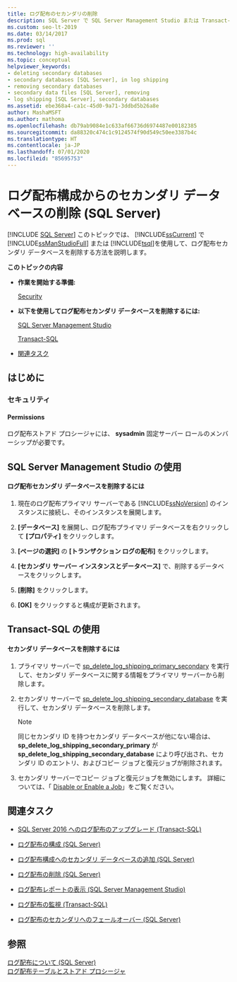 ```yaml
---
title: ログ配布のセカンダリの削除
description: SQL Server で SQL Server Management Studio または Transact-SQL を使用して、ログ配布セカンダリ パートナーを削除する方法について説明します。
ms.custom: seo-lt-2019
ms.date: 03/14/2017
ms.prod: sql
ms.reviewer: ''
ms.technology: high-availability
ms.topic: conceptual
helpviewer_keywords:
- deleting secondary databases
- secondary databases [SQL Server], in log shipping
- removing secondary databases
- secondary data files [SQL Server], removing
- log shipping [SQL Server], secondary databases
ms.assetid: ebe368a4-ca1c-45d0-9a71-3ddbd5b26a8e
author: MashaMSFT
ms.author: mathoma
ms.openlocfilehash: db79ab9084e1c633af66736d6974487e00182385
ms.sourcegitcommit: da88320c474c1c9124574f90d549c50ee3387b4c
ms.translationtype: HT
ms.contentlocale: ja-JP
ms.lasthandoff: 07/01/2020
ms.locfileid: "85695753"
---
```

# <a name="remove-a-secondary-database-from-a-log-shipping-configuration-sql-server"></a>ログ配布構成からのセカンダリ データベースの削除 (SQL Server)
 [!INCLUDE [SQL Server](../../includes/applies-to-version/sqlserver.md)]
  このトピックでは、 [!INCLUDE[ssCurrent](../../includes/sscurrent-md.md)] で [!INCLUDE[ssManStudioFull](../../includes/ssmanstudiofull-md.md)] または [!INCLUDE[tsql](../../includes/tsql-md.md)]を使用して、ログ配布セカンダリ データベースを削除する方法を説明します。  
  
 **このトピックの内容**  
  
-   **作業を開始する準備:**  
  
     [Security](#Security)  
  
-   **以下を使用してログ配布セカンダリ データベースを削除するには:**  
  
     [SQL Server Management Studio](#SSMSProcedure)  
  
     [Transact-SQL](#TsqlProcedure)  
  
-   [関連タスク](#RelatedTasks)  
  
##  <a name="before-you-begin"></a><a name="BeforeYouBegin"></a> はじめに  
  
###  <a name="security"></a><a name="Security"></a> セキュリティ  
  
####  <a name="permissions"></a><a name="Permissions"></a> Permissions  
 ログ配布ストアド プロシージャには、 **sysadmin** 固定サーバー ロールのメンバーシップが必要です。  
  
##  <a name="using-sql-server-management-studio"></a><a name="SSMSProcedure"></a> SQL Server Management Studio の使用  
  
#### <a name="to-remove-a-log-shipping-secondary-database"></a>ログ配布セカンダリ データベースを削除するには  
  
1.  現在のログ配布プライマリ サーバーである [!INCLUDE[ssNoVersion](../../includes/ssnoversion-md.md)] のインスタンスに接続し、そのインスタンスを展開します。  
  
2.  **[データベース]** を展開し、ログ配布プライマリ データベースを右クリックして **[プロパティ]** をクリックします。  
  
3.  **[ページの選択]** の **[トランザクション ログの配布]** をクリックします。  
  
4.  **[セカンダリ サーバー インスタンスとデータベース]** で、削除するデータベースをクリックします。  
  
5.  **[削除]** をクリックします。  
  
6.  **[OK]** をクリックすると構成が更新されます。  
  
##  <a name="using-transact-sql"></a><a name="TsqlProcedure"></a> Transact-SQL の使用  
  
#### <a name="to-remove-a-secondary-database"></a>セカンダリ データベースを削除するには  
  
1.  プライマリ サーバーで [sp_delete_log_shipping_primary_secondary](../../relational-databases/system-stored-procedures/sp-delete-log-shipping-primary-secondary-transact-sql.md) を実行して、セカンダリ データベースに関する情報をプライマリ サーバーから削除します。  
  
2.  セカンダリ サーバーで [sp_delete_log_shipping_secondary_database](../../relational-databases/system-stored-procedures/sp-delete-log-shipping-secondary-database-transact-sql.md) を実行して、セカンダリ データベースを削除します。  
  
    > [!NOTE]  
    >  同じセカンダリ ID を持つセカンダリ データベースが他にない場合は、 **sp_delete_log_shipping_secondary_primary** が **sp_delete_log_shipping_secondary_database** により呼び出され、セカンダリ ID のエントリ、およびコピー ジョブと復元ジョブが削除されます。  
  
3.  セカンダリ サーバーでコピー ジョブと復元ジョブを無効にします。 詳細については、「 [Disable or Enable a Job](../../ssms/agent/disable-or-enable-a-job.md)」をご覧ください。  
  
##  <a name="related-tasks"></a><a name="RelatedTasks"></a> 関連タスク  
  
-   [SQL Server 2016 へのログ配布のアップグレード &#40;Transact-SQL&#41;](../../database-engine/log-shipping/upgrading-log-shipping-to-sql-server-2016-transact-sql.md)  
  
-   [ログ配布の構成 &#40;SQL Server&#41;](../../database-engine/log-shipping/configure-log-shipping-sql-server.md)  
  
-   [ログ配布構成へのセカンダリ データベースの追加 &#40;SQL Server&#41;](../../database-engine/log-shipping/add-a-secondary-database-to-a-log-shipping-configuration-sql-server.md)  
  
-   [ログ配布の削除 &#40;SQL Server&#41;](../../database-engine/log-shipping/remove-log-shipping-sql-server.md)  
  
-   [ログ配布レポートの表示 &#40;SQL Server Management Studio&#41;](../../database-engine/log-shipping/view-the-log-shipping-report-sql-server-management-studio.md)  
  
-   [ログ配布の監視 &#40;Transact-SQL&#41;](../../database-engine/log-shipping/monitor-log-shipping-transact-sql.md)  
  
-   [ログ配布のセカンダリへのフェールオーバー &#40;SQL Server&#41;](../../database-engine/log-shipping/fail-over-to-a-log-shipping-secondary-sql-server.md)  
  
## <a name="see-also"></a>参照  
 [ログ配布について &#40;SQL Server&#41;](../../database-engine/log-shipping/about-log-shipping-sql-server.md)   
 [ログ配布テーブルとストアド プロシージャ](../../database-engine/log-shipping/log-shipping-tables-and-stored-procedures.md)  
  
  
